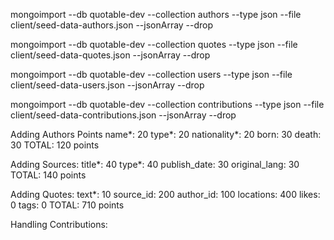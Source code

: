 mongoimport --db quotable-dev --collection authors --type json --file client/seed-data-authors.json --jsonArray --drop

mongoimport --db quotable-dev --collection quotes --type json --file client/seed-data-quotes.json --jsonArray --drop

mongoimport --db quotable-dev --collection users --type json --file client/seed-data-users.json --jsonArray --drop

mongoimport --db quotable-dev --collection contributions --type json --file client/seed-data-contributions.json --jsonArray --drop

Adding Authors Points
name*: 20
type*: 20
nationality*: 20
born: 30
death: 30
TOTAL: 120 points

Adding Sources:
title*: 40
type*: 40
publish_date: 30
original_lang: 30
TOTAL: 140 points

Adding Quotes:
text*: 10
source_id: 200
author_id: 100
locations: 400
likes: 0
tags: 0
TOTAL: 710 points

Handling Contributions:

